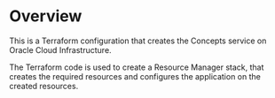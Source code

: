 # Overview
This is a Terraform configuration that creates the Concepts service on Oracle Cloud Infrastructure.

The Terraform code is used to create a Resource Manager stack, that creates the required resources and configures the application on the created resources.